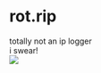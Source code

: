 # rot.rip
totally not an ip logger<br>
i swear!<br>
<img src="https://c.tenor.com/qk7ErfCo5PcAAAAd/troll-face-walk.gif"></img>
